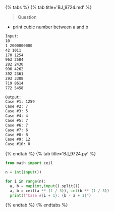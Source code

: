 {% tabs %}
{% tab title='BJ_9724.md' %}

> Question

* print cubic number between a and b

```txt
Input:
10
1 2000000000
42 1011
170 1254
963 2504
282 2430
996 4262
392 2361
293 3308
719 8614
772 5458

Output:
Case #1: 1259
Case #2: 7
Case #3: 5
Case #4: 4
Case #5: 7
Case #6: 7
Case #7: 6
Case #8: 8
Case #9: 12
Case #10: 8
```

{% endtab %}
{% tab title='BJ_9724.py' %}

```py
from math import ceil

n = int(input())

for i in range(n):
  a, b = map(int,input().split())
  a, b = ceil(a ** (1 / 3)), int(b ** (1 / 3))
  print(f"Case #{i + 1}: {b - a + 1}")
```

{% endtab %}
{% endtabs %}
